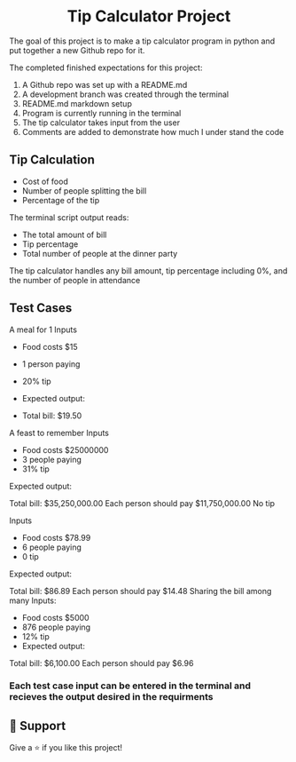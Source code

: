 <h1 align="center"><Pyhton Tip Calculator>Tip Calculator Project</h1>

<p align="center"><project-description></p>

The goal of this project is to make a tip calculator program in python and put together a new Github repo for it.

The completed finished expectations for this project:

1. A Github repo was set up with a README.md
2. A development branch was created through the terminal
3. README.md markdown setup 
4. Program is currently running in the terminal
5. The tip calculator takes input from the user
6. Comments are added to demonstrate how much I under stand the code 

## Tip Calculation

- Cost of food
- Number of people splitting the bill
- Percentage of the tip

The terminal script output reads:

- The total amount of bill
- Tip percentage
- Total number of people at the dinner party

The tip calculator handles any bill amount, tip percentage including 0%, and the number of people in attendance

## Test Cases 

A meal for 1
Inputs

- Food costs $15
- 1 person paying
- 20% tip
- Expected output:

- Total bill: $19.50

A feast to remember
Inputs

- Food costs $25000000
- 3 people paying
- 31% tip

Expected output:

Total bill: $35,250,000.00
Each person should pay $11,750,000.00
No tip

Inputs

- Food costs $78.99
- 6 people paying
- 0 tip

Expected output:

Total bill: $86.89
Each person should pay $14.48
Sharing the bill among many
Inputs:

- Food costs $5000
- 876 people paying
- 12% tip
- Expected output:

Total bill: $6,100.00
Each person should pay $6.96

### Each test case input can be entered in the terminal and recieves the output desired in the requirments


## 🤝 Support

Give a ⭐️ if you like this project!